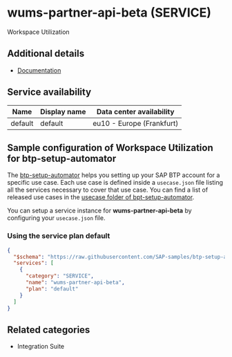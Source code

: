 # wums-partner-api-beta (SERVICE)

Workspace Utilization

## Additional details

- [Documentation](https://help.sap.com/viewer/p/SAP_CLOUD_FOR_REAL_ESTATE)

## Service availability

| Name | Display name | Data center availability  |
|------|----------------|---------------------------|
|  default  |  default  | eu10 - Europe (Frankfurt)  |

## Sample configuration of **Workspace Utilization** for btp-setup-automator

The [btp-setup-automator](https://github.com/SAP-samples/btp-setup-automator) helps you setting up your SAP BTP account for a specific use case. Each use case is defined inside a `usecase.json` file listing all the services necessary to cover that use case. You can find a list of released use cases in the [usecase folder of bpt-setup-automator](https://github.com/SAP-samples/btp-setup-automator/tree/main/usecases).

You can setup a service instance for **wums-partner-api-beta** by configuring your `usecase.json` file.

### Using the service plan **default**

```json
{
  "$schema": "https://raw.githubusercontent.com/SAP-samples/btp-setup-automator/main/libs/btpsa-usecase.json",
  "services": [
    {
      "category": "SERVICE",
      "name": "wums-partner-api-beta",
      "plan": "default"
    }
  ]
}
```

## Related categories

- Integration Suite